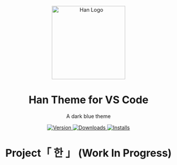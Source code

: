<p align="center">
  <img alt="Han Logo" src="https://raw.githubusercontent.com/na-wu/project-han/master/images/logo.png" 
  width="200" />
</p>
<h1 align="center">
  Han Theme for VS Code
</h1>
<p align="center">
  A dark blue theme
</p>
<p align="center">
  <a href="https://marketplace.visualstudio.com/items?itemName=nathanwu.han-vscode">
    <img alt="Version" src="https://vsmarketplacebadge.apphb.com/version/nathanwu.han-vscode.svg" />
  </a>
  <a href="https://marketplace.visualstudio.com/items?itemName=nathanwu.han-vscode">
    <img alt="Downloads" src="https://vsmarketplacebadge.apphb.com/downloads/nathanwu.han-vscode.svg" />
  </a>
  <a href="https://marketplace.visualstudio.com/items?itemName=nathanwu.han-vscode">
    <img alt="Installs" src="https://vsmarketplacebadge.apphb.com/installs/nathanwu.han-vscode.svg" />
  </a>
</p>

<p>  <h1 align="center">Project&#12300; 한 &#12301; (Work In Progress)</h1> </p>
